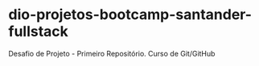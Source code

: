 # dio-projetos-bootcamp-santander-fullstack
Desafio de Projeto - Primeiro Repositório. Curso de Git/GitHub

